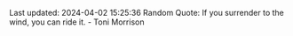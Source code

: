 Last updated: 2024-04-02 15:25:36
Random Quote: If you surrender to the wind, you can ride it. - Toni Morrison